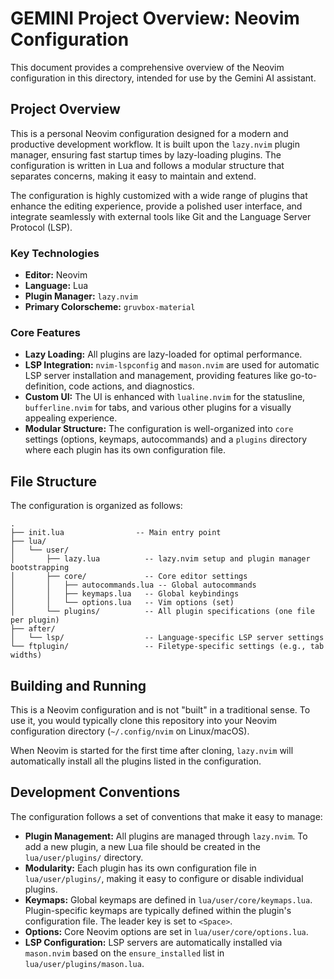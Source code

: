 # GEMINI Project Overview: Neovim Configuration

This document provides a comprehensive overview of the Neovim configuration in this directory, intended for use by the Gemini AI assistant.

## Project Overview

This is a personal Neovim configuration designed for a modern and productive development workflow. It is built upon the `lazy.nvim` plugin manager, ensuring fast startup times by lazy-loading plugins. The configuration is written in Lua and follows a modular structure that separates concerns, making it easy to maintain and extend.

The configuration is highly customized with a wide range of plugins that enhance the editing experience, provide a polished user interface, and integrate seamlessly with external tools like Git and the Language Server Protocol (LSP).

### Key Technologies

-   **Editor:** Neovim
-   **Language:** Lua
-   **Plugin Manager:** `lazy.nvim`
-   **Primary Colorscheme:** `gruvbox-material`

### Core Features

-   **Lazy Loading:** All plugins are lazy-loaded for optimal performance.
-   **LSP Integration:** `nvim-lspconfig` and `mason.nvim` are used for automatic LSP server installation and management, providing features like go-to-definition, code actions, and diagnostics.
-   **Custom UI:** The UI is enhanced with `lualine.nvim` for the statusline, `bufferline.nvim` for tabs, and various other plugins for a visually appealing experience.
-   **Modular Structure:** The configuration is well-organized into `core` settings (options, keymaps, autocommands) and a `plugins` directory where each plugin has its own configuration file.

## File Structure

The configuration is organized as follows:

```
.
├── init.lua                -- Main entry point
├── lua/
│   └── user/
│       ├── lazy.lua          -- lazy.nvim setup and plugin manager bootstrapping
│       ├── core/             -- Core editor settings
│       │   ├── autocommands.lua -- Global autocommands
│       │   ├── keymaps.lua   -- Global keybindings
│       │   └── options.lua   -- Vim options (set)
│       └── plugins/          -- All plugin specifications (one file per plugin)
├── after/
│   └── lsp/                  -- Language-specific LSP server settings
└── ftplugin/                 -- Filetype-specific settings (e.g., tab widths)
```

## Building and Running

This is a Neovim configuration and is not "built" in a traditional sense. To use it, you would typically clone this repository into your Neovim configuration directory (`~/.config/nvim` on Linux/macOS).

When Neovim is started for the first time after cloning, `lazy.nvim` will automatically install all the plugins listed in the configuration.

## Development Conventions

The configuration follows a set of conventions that make it easy to manage:

-   **Plugin Management:** All plugins are managed through `lazy.nvim`. To add a new plugin, a new Lua file should be created in the `lua/user/plugins/` directory.
-   **Modularity:** Each plugin has its own configuration file in `lua/user/plugins/`, making it easy to configure or disable individual plugins.
-   **Keymaps:** Global keymaps are defined in `lua/user/core/keymaps.lua`. Plugin-specific keymaps are typically defined within the plugin's configuration file. The leader key is set to `<Space>`.
-   **Options:** Core Neovim options are set in `lua/user/core/options.lua`.
-   **LSP Configuration:** LSP servers are automatically installed via `mason.nvim` based on the `ensure_installed` list in `lua/user/plugins/mason.lua`.
